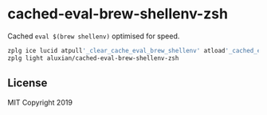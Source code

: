 # cached-eval-brew-shellenv-zsh

Cached `eval $(brew shellenv)` optimised for speed.

```zsh
zplg ice lucid atpull'_clear_cache_eval_brew_shellenv' atload'_cached_eval_brew_shell'
zplg light aluxian/cached-eval-brew-shellenv-zsh
```

## License

MIT Copyright 2019
